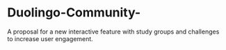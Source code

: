 # Duolingo-Community-
A proposal for a new interactive feature with study groups and challenges to increase user engagement.
